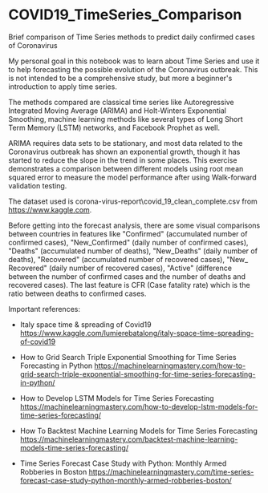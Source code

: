 # COVID19_TimeSeries_Comparison
Brief comparison of Time Series methods to predict daily confirmed cases of Coronavirus

My personal goal in this notebook was to learn about Time Series and use it to help forecasting the possible evolution of the Coronavirus outbreak.
This is not intended to be a comprehensive study, but more a beginner's introduction to apply time series.

The methods compared are classical time series like Autoregressive Integrated Moving Average (ARIMA)  and Holt-Winters Exponential Smoothing, machine learning  methods like several types of Long Short Term Memory (LSTM) networks, and Facebook Prophet as well.

ARIMA requires data sets to be stationary, and most data related to the Coronavirus outbreak has shown an exponential growth, though it has started to reduce the slope in the trend in some places.
This exercise demonstrates a comparison between different models using root mean squared error to measure the model performance after using Walk-forward validation testing.

The dataset used is corona-virus-report\covid_19_clean_complete.csv from https://www.kaggle.com.

Before getting into the forecast analysis, there are some visual comparisons between countries in features like "Confirmed" (accumulated number of confirmed cases), "New_Confirmed" (daily number of confirmed cases), "Deaths" (accumulated number of deaths), "New_Deaths" (daily number of deaths), "Recovered" (accumulated number of recovered cases), "New_ Recovered" (daily number of recovered cases), "Active" (difference between the number of confirmed cases and the number of deaths and recovered cases).
The last feature is CFR (Case fatality rate) which is the ratio between deaths to confirmed cases. 

Important references:

- Italy space time & spreading of Covid19
https://www.kaggle.com/lumierebatalong/italy-space-time-spreading-of-covid19

- How to Grid Search Triple Exponential Smoothing for Time Series Forecasting in Python
https://machinelearningmastery.com/how-to-grid-search-triple-exponential-smoothing-for-time-series-forecasting-in-python/

- How to Develop LSTM Models for Time Series Forecasting
https://machinelearningmastery.com/how-to-develop-lstm-models-for-time-series-forecasting/

- How To Backtest Machine Learning Models for Time Series Forecasting
https://machinelearningmastery.com/backtest-machine-learning-models-time-series-forecasting/

- Time Series Forecast Case Study with Python: Monthly Armed Robberies in Boston
https://machinelearningmastery.com/time-series-forecast-case-study-python-monthly-armed-robberies-boston/
